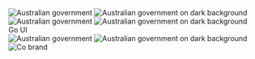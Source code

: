 <div>
  <div>
    <go-gov-au-logo href="/">
      <img
        slot="main-brand"
        src="https://www.dfat.gov.au/sites/default/files/australian-government-strip-black_1f3cd3f7-26d5-3bec-a76c-a0dc0c4c5764.png"
        alt="Australian government"
      />
      <img
        slot="main-brand-on-dark"
        src="https://www.dfat.gov.au/sites/default/files/australian-government-strip-white_2eb9cce7-dabd-3b4f-ba0f-d70d77e45427.png"
        alt="Australian government on dark background"
      />
    </go-gov-au-logo>
  </div>

  <go-gov-au-logo>
    <img
      slot="main-brand"
      src="https://www.dfat.gov.au/sites/default/files/australian-government-strip-black_1f3cd3f7-26d5-3bec-a76c-a0dc0c4c5764.png"
      alt="Australian government"
    />
    <img
      slot="main-brand-on-dark"
      src="https://www.dfat.gov.au/sites/default/files/australian-government-strip-white_2eb9cce7-dabd-3b4f-ba0f-d70d77e45427.png"
      alt="Australian government on dark background"
    />
    <div slot="co-brand">Go UI</div>
  </go-gov-au-logo>
</div>
<div>
  <go-gov-au-logo href="/">
    <img
      slot="main-brand"
      src="https://www.dfat.gov.au/sites/default/files/australian-government-strip-black_1f3cd3f7-26d5-3bec-a76c-a0dc0c4c5764.png"
      alt="Australian government"
    />
    <img
      slot="main-brand-on-dark"
      src="https://www.dfat.gov.au/sites/default/files/australian-government-strip-white_2eb9cce7-dabd-3b4f-ba0f-d70d77e45427.png"
      alt="Australian government on dark background"
    />
    <img slot="co-brand" src="https://via.placeholder.com/100" alt="Co brand" />
  </go-gov-au-logo>
</div>
